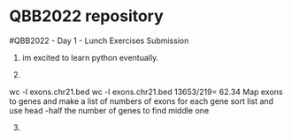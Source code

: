 # QBB2022 repository
#QBB2022 - Day 1 - Lunch Exercises Submission

1. im excited to learn python eventually.

2. 
wc -l exons.chr21.bed
wc -l exons.chr21.bed
13653/219= 62.34
Map exons to genes and make a list of numbers of exons for each gene
sort list and use head -half the number of genes
 to find middle one

3.


